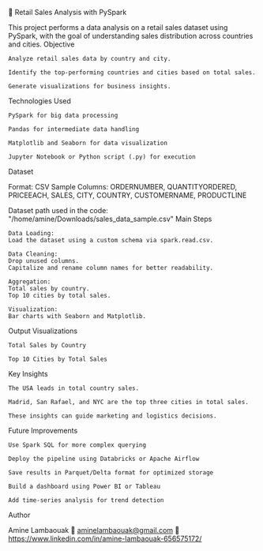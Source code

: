 🛒 Retail Sales Analysis with PySpark

This project performs a data analysis on a retail sales dataset using PySpark, with the goal of understanding sales distribution across countries and cities.
Objective

    Analyze retail sales data by country and city.

    Identify the top-performing countries and cities based on total sales.

    Generate visualizations for business insights.

Technologies Used

    PySpark for big data processing

    Pandas for intermediate data handling

    Matplotlib and Seaborn for data visualization

    Jupyter Notebook or Python script (.py) for execution

Dataset

Format: CSV
Sample Columns: ORDERNUMBER, QUANTITYORDERED, PRICEEACH, SALES, CITY, COUNTRY, CUSTOMERNAME, PRODUCTLINE

Dataset path used in the code:
"/home/amine/Downloads/sales_data_sample.csv"
Main Steps

    Data Loading:
    Load the dataset using a custom schema via spark.read.csv.

    Data Cleaning:
    Drop unused columns.
    Capitalize and rename column names for better readability.

    Aggregation:
    Total sales by country.
    Top 10 cities by total sales.

    Visualization:
    Bar charts with Seaborn and Matplotlib.

Output Visualizations

    Total Sales by Country

    Top 10 Cities by Total Sales

Key Insights

    The USA leads in total country sales.

    Madrid, San Rafael, and NYC are the top three cities in total sales.

    These insights can guide marketing and logistics decisions.

Future Improvements

    Use Spark SQL for more complex querying

    Deploy the pipeline using Databricks or Apache Airflow

    Save results in Parquet/Delta format for optimized storage

    Build a dashboard using Power BI or Tableau

    Add time-series analysis for trend detection

Author

Amine Lambaouak
📧 aminelambaouak@gmail.com
🔗 https://www.linkedin.com/in/amine-lambaouak-656575172/
